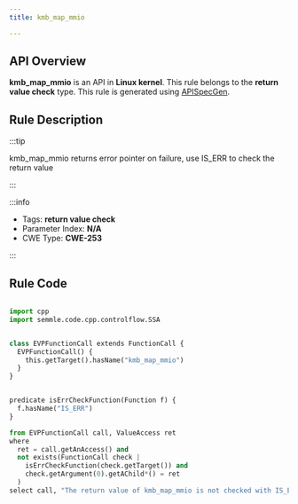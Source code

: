 ```yaml
---
title: kmb_map_mmio

---
```



## API Overview
**kmb_map_mmio** is an API in **Linux kernel**. This rule belongs to the **return value check** type. This rule is generated using [APISpecGen](../../tools/APISpecGen).
## Rule Description

:::tip

kmb_map_mmio returns error pointer on failure, use IS_ERR to check the return value

:::

:::info

- Tags: **return value check**
- Parameter Index: **N/A**
- CWE Type: **CWE-253**

:::

## Rule Code
```python

import cpp
import semmle.code.cpp.controlflow.SSA


class EVPFunctionCall extends FunctionCall {
  EVPFunctionCall() {
    this.getTarget().hasName("kmb_map_mmio")
  }
}


predicate isErrCheckFunction(Function f) {
  f.hasName("IS_ERR") 
}

from EVPFunctionCall call, ValueAccess ret
where
  ret = call.getAnAccess() and
  not exists(FunctionCall check |
    isErrCheckFunction(check.getTarget()) and
    check.getArgument(0).getAChild*() = ret
  )
select call, "The return value of kmb_map_mmio is not checked with IS_ERR."
    
```